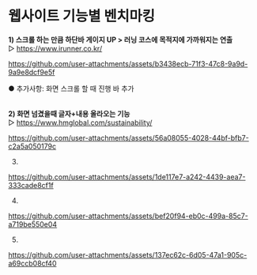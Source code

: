 # 웹사이트 기능별 벤치마킹

 **1) 스크롤 하는 만큼 하단바 게이지 UP > 러닝 코스에 목적지에 가까워지는 연출**<br/>
  ▷ https://www.irunner.co.kr/ <br/>


https://github.com/user-attachments/assets/b3438ecb-71f3-47c8-9a9d-9a9e8dcf9e5f


   ● 추가사항: 화면 스크롤 할 때 진행 바 추가  <br/><br/>


**2) 화면 넘겼을때 글자+내용 올라오는 기능**<br/>
  ▷ https://www.hmglobal.com/sustainability/<br/>


https://github.com/user-attachments/assets/56a08055-4028-44bf-bfb7-c2a5a050179c


3)


https://github.com/user-attachments/assets/1de117e7-a242-4439-aea7-333cade8cf1f

4)



https://github.com/user-attachments/assets/bef20f94-eb0c-499a-85c7-a719be550e04


5)


https://github.com/user-attachments/assets/137ec62c-6d05-47a1-905c-a69ccb08cf40





 


